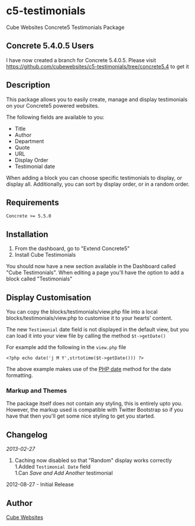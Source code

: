 c5-testimonials
===============

Cube Websites Concrete5 Testimonials Package

## Concrete 5.4.0.5 Users
I have now created a branch for Concrete 5.4.0.5.
Please visit https://github.com/cubewebsites/c5-testimonials/tree/concrete5.4 to get it

## Description

This package allows you to easily create, manage and display testimonials on your Concrete5 powered websites.

The following fields are available to you:

* Title
* Author
* Department
* Quote
* URL
* Display Order
* Testimonial date

When adding a block you can choose specific testimonials to display, or display all.  Additionally, you can sort by display order, or in a random order.

## Requirements

    Concrete >= 5.5.0

## Installation

1. From the dashboard, go to "Extend Concrete5"
2. Install Cube Testimonials

You should now have a new section available in the Dashboard called "Cube Testimonials".  When editing a page you'll have the option to add a block called "Testimonials"

## Display Customisation

You can copy the blocks/testimonials/view.php file into a local blocks/testimonials/view.php to customise it to your hearts' content.  

The new `Testimonial` date field is not displayed in the default view, but you can load it into your view file by calling the method `$t->getDate()`

For example add the following in the `view.php` file

    <?php echo date('j M Y',strtotime($t->getDate())) ?>

The above example makes use of the [PHP date](http://php.net/manual/en/function.date.php) method for the date formatting.

### Markup and Themes

The package itself does not contain any styling, this is entirely upto you.  However, the markup used is compatible with Twitter Bootstrap so if you have that then you'll get some nice styling to get you started.

## Changelog

*2013-02-27*

1. Caching now disabled so that "Random" display works correctly  
1.Added `Testimonial Date` field  
1.Can _Save and Add Another_ testimonial  

2012-08-27 - Initial Release

## Author

[Cube Websites](http://cubewebsites.com)